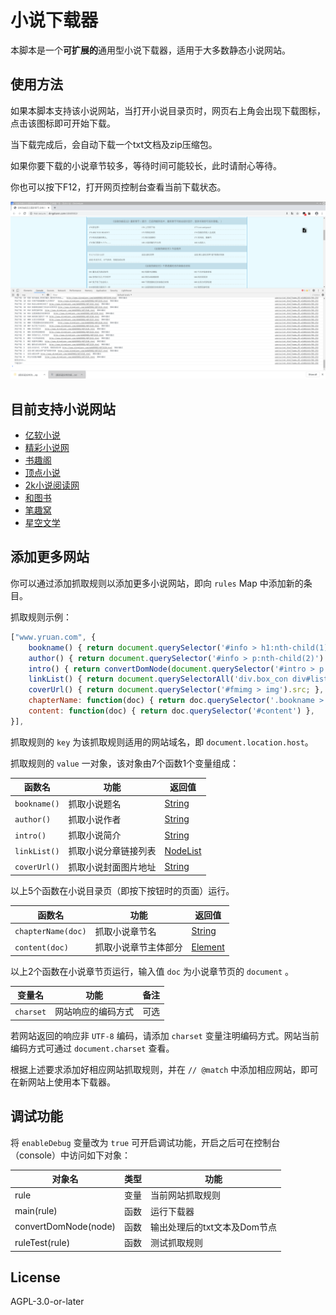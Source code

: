# 小说下载器

本脚本是一个**可扩展的**通用型小说下载器，适用于大多数静态小说网站。

## 使用方法

如果本脚本支持该小说网站，当打开小说目录页时，网页右上角会出现下载图标，点击该图标即可开始下载。

当下载完成后，会自动下载一个txt文档及zip压缩包。

如果你要下载的小说章节较多，等待时间可能较长，此时请耐心等待。

你也可以按下F12，打开网页控制台查看当前下载状态。

![demo](demo.png)

## 目前支持小说网站

- [亿软小说](http://www.yruan.com/)
- [精彩小说网](https://www.jingcaiyuedu.com/)
- [书趣阁](http://www.shuquge.com/)
- [顶点小说](https://www.dingdiann.com/)
- [2k小说阅读网](https://www.fpzw.com/)
- [和图书](https://www.hetushu.com/)
- [笔趣窝](http://www.biquwo.org/)
- [星空文学](http://www.xkzw.org/)

## 添加更多网站

你可以通过添加抓取规则以添加更多小说网站，即向 `rules` Map 中添加新的条目。

抓取规则示例：

```javascript
["www.yruan.com", {
    bookname() { return document.querySelector('#info > h1:nth-child(1)').innerText.trim() },
    author() { return document.querySelector('#info > p:nth-child(2)').innerText.replace(/作\s+者:/, '').trim() },
    intro() { return convertDomNode(document.querySelector('#intro > p'))[0] },
    linkList() { return document.querySelectorAll('div.box_con div#list dl dd a') },
    coverUrl() { return document.querySelector('#fmimg > img').src; },
    chapterName: function(doc) { return doc.querySelector('.bookname > h1:nth-child(1)').innerText.trim() },
    content: function(doc) { return doc.querySelector('#content') },
}],
```

抓取规则的 `key` 为该抓取规则适用的网站域名，即 `document.location.host`。

抓取规则的 `value` 一对象，该对象由7个函数1个变量组成：

|函数名|功能|返回值|
|----|----|-----|
|`bookname()` |抓取小说题名|[String](https://developer.mozilla.org/en-US/docs/Web/JavaScript/Reference/Global_Objects/String)|
|`author()`  |抓取小说作者|[String](https://developer.mozilla.org/en-US/docs/Web/JavaScript/Reference/Global_Objects/String)|
|`intro()`   |抓取小说简介|[String](https://developer.mozilla.org/en-US/docs/Web/JavaScript/Reference/Global_Objects/String)|
|`linkList()`|抓取小说分章链接列表|[NodeList](https://developer.mozilla.org/en-US/docs/Web/API/NodeList) |
|`coverUrl()`|抓取小说封面图片地址|[String](https://developer.mozilla.org/en-US/docs/Web/JavaScript/Reference/Global_Objects/String)|

以上5个函数在小说目录页（即按下按钮时的页面）运行。

|函数名|功能|返回值|
|----|----|-----|
|`chapterName(doc)` |抓取小说章节名|[String](https://developer.mozilla.org/en-US/docs/Web/JavaScript/Reference/Global_Objects/String)|
|`content(doc)`     |抓取小说章节主体部分|[Element](https://developer.mozilla.org/en-US/docs/Web/API/Element)|

以上2个函数在小说章节页运行，输入值 `doc` 为小说章节页的 `document` 。

|变量名|功能|备注|
|----|----|-----|
|`charset`|网站响应的编码方式|可选|

若网站返回的响应非 `UTF-8` 编码，请添加 `charset` 变量注明编码方式。网站当前编码方式可通过 `document.charset` 查看。


根据上述要求添加好相应网站抓取规则，并在 `// @match` 中添加相应网站，即可在新网站上使用本下载器。

## 调试功能

将 `enableDebug` 变量改为 `true` 可开启调试功能，开启之后可在控制台（console）中访问如下对象：

|对象名|类型|功能|
|-----|---|----|
|rule                    |变量    |当前网站抓取规则|
|main(rule)              |函数    |运行下载器|
|convertDomNode(node)    |函数    |输出处理后的txt文本及Dom节点|
|ruleTest(rule)          |函数    |测试抓取规则|


## License

AGPL-3.0-or-later